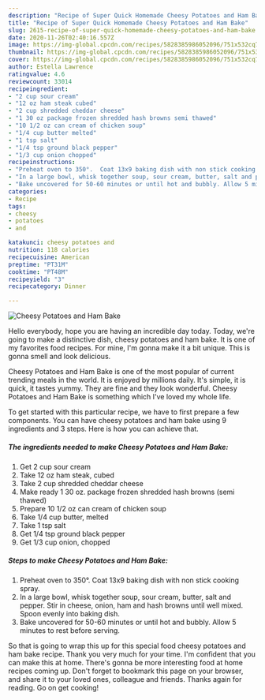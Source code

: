 ```yaml
---
description: "Recipe of Super Quick Homemade Cheesy Potatoes and Ham Bake"
title: "Recipe of Super Quick Homemade Cheesy Potatoes and Ham Bake"
slug: 2615-recipe-of-super-quick-homemade-cheesy-potatoes-and-ham-bake
date: 2020-11-26T02:40:16.557Z
image: https://img-global.cpcdn.com/recipes/5828385986052096/751x532cq70/cheesy-potatoes-and-ham-bake-recipe-main-photo.jpg
thumbnail: https://img-global.cpcdn.com/recipes/5828385986052096/751x532cq70/cheesy-potatoes-and-ham-bake-recipe-main-photo.jpg
cover: https://img-global.cpcdn.com/recipes/5828385986052096/751x532cq70/cheesy-potatoes-and-ham-bake-recipe-main-photo.jpg
author: Estella Lawrence
ratingvalue: 4.6
reviewcount: 33014
recipeingredient:
- "2 cup sour cream"
- "12 oz ham steak cubed"
- "2 cup shredded cheddar cheese"
- "1 30 oz package frozen shredded hash browns semi thawed"
- "10 1/2 oz can cream of chicken soup"
- "1/4 cup butter melted"
- "1 tsp salt"
- "1/4 tsp ground black pepper"
- "1/3 cup onion chopped"
recipeinstructions:
- "Preheat oven to 350°.  Coat 13x9 baking dish with non stick cooking spray."
- "In a large bowl, whisk together soup, sour cream, butter, salt and pepper. Stir in cheese, onion, ham and hash browns until well mixed. Spoon evenly into baking dish."
- "Bake uncovered for 50-60 minutes or until hot and bubbly. Allow 5 minutes to rest before serving."
categories:
- Recipe
tags:
- cheesy
- potatoes
- and

katakunci: cheesy potatoes and 
nutrition: 118 calories
recipecuisine: American
preptime: "PT31M"
cooktime: "PT48M"
recipeyield: "3"
recipecategory: Dinner

---
```



![Cheesy Potatoes and Ham Bake](https://img-global.cpcdn.com/recipes/5828385986052096/751x532cq70/cheesy-potatoes-and-ham-bake-recipe-main-photo.jpg)

Hello everybody, hope you are having an incredible day today. Today, we're going to make a distinctive dish, cheesy potatoes and ham bake. It is one of my favorites food recipes. For mine, I'm gonna make it a bit unique. This is gonna smell and look delicious.

Cheesy Potatoes and Ham Bake is one of the most popular of current trending meals in the world. It is enjoyed by millions daily. It's simple, it is quick, it tastes yummy. They are fine and they look wonderful. Cheesy Potatoes and Ham Bake is something which I've loved my whole life.




To get started with this particular recipe, we have to first prepare a few components. You can have cheesy potatoes and ham bake using 9 ingredients and 3 steps. Here is how you can achieve that.

<!--inarticleads1-->

##### The ingredients needed to make Cheesy Potatoes and Ham Bake:

1. Get 2 cup sour cream
1. Take 12 oz ham steak, cubed
1. Take 2 cup shredded cheddar cheese
1. Make ready 1 30 oz. package frozen shredded hash browns (semi thawed)
1. Prepare 10 1/2 oz can cream of chicken soup
1. Take 1/4 cup butter, melted
1. Take 1 tsp salt
1. Get 1/4 tsp ground black pepper
1. Get 1/3 cup onion, chopped




<!--inarticleads2-->

##### Steps to make Cheesy Potatoes and Ham Bake:

1. Preheat oven to 350°.  Coat 13x9 baking dish with non stick cooking spray.
1. In a large bowl, whisk together soup, sour cream, butter, salt and pepper. Stir in cheese, onion, ham and hash browns until well mixed. Spoon evenly into baking dish.
1. Bake uncovered for 50-60 minutes or until hot and bubbly. Allow 5 minutes to rest before serving.




So that is going to wrap this up for this special food cheesy potatoes and ham bake recipe. Thank you very much for your time. I'm confident that you can make this at home. There's gonna be more interesting food at home recipes coming up. Don't forget to bookmark this page on your browser, and share it to your loved ones, colleague and friends. Thanks again for reading. Go on get cooking!

